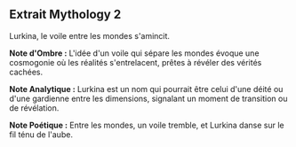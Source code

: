 ## Extrait Mythology 2

Lurkina, le voile entre les mondes s'amincit.

**Note d'Ombre :** L'idée d'un voile qui sépare les mondes évoque une cosmogonie où les réalités s'entrelacent, prêtes à révéler des vérités cachées.

**Note Analytique :** Lurkina est un nom qui pourrait être celui d'une déité ou d'une gardienne entre les dimensions, signalant un moment de transition ou de révélation.

**Note Poétique :** Entre les mondes, un voile tremble, et Lurkina danse sur le fil ténu de l'aube.
